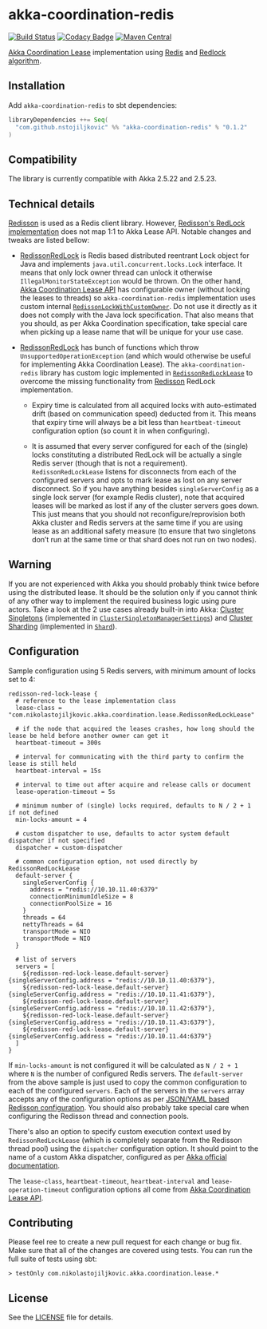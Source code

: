 # akka-coordination-redis

[![Build Status](https://travis-ci.org/nstojiljkovic/akka-coordination-redis.svg?branch=master)](https://travis-ci.org/nstojiljkovic/akka-coordination-redis)
[![Codacy Badge](https://api.codacy.com/project/badge/Grade/45cbfc3238074124b2097e24d921efda)](https://www.codacy.com/app/nstojiljkovic/akka-coordination-redis?utm_source=github.com&amp;utm_medium=referral&amp;utm_content=nstojiljkovic/akka-coordination-redis&amp;utm_campaign=Badge_Grade)
[![Maven Central](https://maven-badges.herokuapp.com/maven-central/com.github.nstojiljkovic/akka-coordination-redis_2.12/badge.svg)](https://maven-badges.herokuapp.com/maven-central/com.github.nstojiljkovic/akka-coordination-redis_2.12)

[Akka Coordination Lease](https://doc.akka.io/docs/akka/2.5.23/coordination.html) implementation using [Redis](https://redis.io/)
 and [Redlock algorithm](https://redis.io/topics/distlock).

## Installation

Add `akka-coordination-redis` to sbt dependencies:

```scala
libraryDependencies ++= Seq(
  "com.github.nstojiljkovic" %% "akka-coordination-redis" % "0.1.2"
)
```

## Compatibility

The library is currently compatible with Akka 2.5.22 and 2.5.23.

## Technical details

[Redisson](https://github.com/redisson/redisson) is used as a Redis client library. However,
[Redisson's RedLock implementation](https://github.com/redisson/redisson/wiki/8.-Distributed-locks-and-synchronizers) does
not map 1:1 to Akka Lease API. Notable changes and tweaks are listed bellow:

*   [RedissonRedLock](https://github.com/redisson/redisson/blob/master/redisson/src/main/java/org/redisson/RedissonRedLock.java) is
    Redis based distributed reentrant Lock object for Java and implements `java.util.concurrent.locks.Lock` interface. It
    means that only lock owner thread can unlock it otherwise `IllegalMonitorStateException` would be thrown.
    On the other hand, [Akka Coordination Lease API](https://doc.akka.io/docs/akka/2.5.23/coordination.html) has configurable owner (without
    locking the leases to threads) so `akka-coordination-redis` implementation uses custom internal
    [`RedissonLockWithCustomOwner`](https://github.com/nstojiljkovic/akka-coordination-redis/blob/master/src/main/scala/com/nikolastojiljkovic/akka/coordination/lease/RedissonLockWithCustomOwner.scala).
    Do not use it directly as it does not comply with the Java lock specification. That also means that you should, as per Akka Coordination
    specification, take special care when picking up a lease name that will be unique for your use case.

*   [RedissonRedLock](https://github.com/redisson/redisson/blob/master/redisson/src/main/java/org/redisson/RedissonRedLock.java) has bunch of
    functions which throw `UnsupportedOperationException` (and which would otherwise be useful for implementing Akka Coordination Lease). The
    `akka-coordination-redis` library has custom logic implemented in [`RedissonRedLockLease`](https://github.com/nstojiljkovic/akka-coordination-redis/blob/master/src/main/scala/com/nikolastojiljkovic/akka/coordination/lease/RedissonRedLockLease.scala)
    to overcome the missing functionality from [Redisson](https://github.com/redisson/redisson) RedLock implementation.

    *   Expiry time is calculated from all acquired locks with auto-estimated drift (based on communication speed) deducted from it.
        This means that expiry time will always be a bit less than `heartbeat-timeout` configuration option (so count it in when configuring).

    *   It is assumed that every server configured for each of the (single) locks constituting a distributed RedLock will be actually a single
        Redis server (though that is not a requirement). `RedissonRedLockLease` listens for disconnects from each of the configured servers and
        opts to mark lease as lost on any server disconnect. So if you have anything besides `singleServerConfig` as a single lock server (for
        example Redis cluster), note that acquired leases will be marked as lost if any of the cluster servers goes down. This just means that
        you should not reconfigure/reprovision both Akka cluster and Redis servers at the same time if you are using lease as an additional
        safety measure (to ensure that two singletons don’t run at the same time or that shard does not run on two nodes).

## Warning

If you are not experienced with Akka you should probably think twice before using the distributed lease. It should be the solution only
if you cannot think of any other way to implement the required business logic using pure actors. Take a look at the
2 use cases already built-in into Akka: [Cluster Singletons](https://doc.akka.io/docs/akka/current/cluster-singleton.html#lease)
(implemented in [`ClusterSingletonManagerSettings`](https://github.com/akka/akka/blob/master/akka-cluster-tools/src/main/scala/akka/cluster/singleton/ClusterSingletonManager.scala))
and [Cluster Sharding](https://doc.akka.io/docs/akka/current/cluster-sharding.html#lease) (implemented in
[`Shard`](https://github.com/akka/akka/blob/master/akka-cluster-sharding/src/main/scala/akka/cluster/sharding/Shard.scala)).

## Configuration

Sample configuration using 5 Redis servers, with minimum amount of locks set to 4:

```hocon
redisson-red-lock-lease {
  # reference to the lease implementation class
  lease-class = "com.nikolastojiljkovic.akka.coordination.lease.RedissonRedLockLease"

  # if the node that acquired the leases crashes, how long should the lease be held before another owner can get it
  heartbeat-timeout = 300s

  # interval for communicating with the third party to confirm the lease is still held
  heartbeat-interval = 15s

  # interval to time out after acquire and release calls or document
  lease-operation-timeout = 5s

  # minimum number of (single) locks required, defaults to N / 2 + 1 if not defined
  min-locks-amount = 4

  # custom dispatcher to use, defaults to actor system default dispatcher if not specified
  dispatcher = custom-dispatcher

  # common configuration option, not used directly by RedissonRedLockLease
  default-server {
    singleServerConfig {
      address = "redis://10.10.11.40:6379"
      connectionMinimumIdleSize = 8
      connectionPoolSize = 16
    }
    threads = 64
    nettyThreads = 64
    transportMode = NIO
    transportMode = NIO
  }

  # list of servers
  servers = [
    ${redisson-red-lock-lease.default-server} {singleServerConfig.address = "redis://10.10.11.40:6379"},
    ${redisson-red-lock-lease.default-server} {singleServerConfig.address = "redis://10.10.11.41:6379"},
    ${redisson-red-lock-lease.default-server} {singleServerConfig.address = "redis://10.10.11.42:6379"},
    ${redisson-red-lock-lease.default-server} {singleServerConfig.address = "redis://10.10.11.43:6379"},
    ${redisson-red-lock-lease.default-server} {singleServerConfig.address = "redis://10.10.11.44:6379"}
  ]
}
```

If `min-locks-amount` is not configured it will be calculated as `N / 2 + 1` where `N` is the number of configured Redis servers.
The `default-server` from the above sample is just used to copy the common configuration to each of the configured `servers`.
Each of the servers in the `servers` array accepts any of the configuration options as per
[JSON/YAML based Redisson configuration](https://github.com/redisson/redisson/wiki/2.-Configuration). You should also probably take special
care when configuring the Redisson thread and connection pools.

There's also an option to specify custom execution context used by `RedissonRedLockLease` (which is completely separate
from the Redisson thread pool) using the `dispatcher` configuration option. It should point to the name of a custom Akka
dispatcher, configured as per [Akka official documentation](https://doc.akka.io/docs/akka/2.5.23/dispatchers.html).

The `lease-class`, `heartbeat-timeout`, `heartbeat-interval` and `lease-operation-timeout` configuration options all come from
[Akka Coordination Lease API](https://doc.akka.io/docs/akka/2.5.23/coordination.html).

## Contributing

Please feel ree to create a new pull request for each change or bug fix. Make sure that all of the changes are covered using
tests. You can run the full suite of tests using sbt:

```sbtshell
> testOnly com.nikolastojiljkovic.akka.coordination.lease.*
```

## License

See the [LICENSE](https://github.com/nstojiljkovic/akka-coordination-redis/blob/master/LICENSE) file for details.